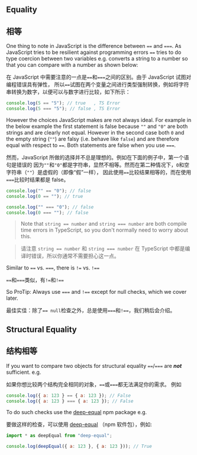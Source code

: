## Equality

## 相等

One thing to note in JavaScript is the difference between `==` and `===`. As JavaScript tries to
be resilient against programming errors `==` tries to do type coercion between two variables e.g. converts
a string to a number so that you can compare with a number as shown below:

在 JavaScript 中需要注意的一点是`==`和`===`之间的区别。由于 JavaScript 试图对编程错误具有弹性，
所以`==`试图在两个变量之间进行类型强制转换，例如将字符串转换为数字，以便可以与数字进行比较，如下所示：

```js
console.log(5 == "5"); // true   , TS Error
console.log(5 === "5"); // false , TS Error
```

However the choices JavaScript makes are not always ideal. For example in the below example the first statement is false
because `""` and `"0"` are both strings and are clearly not equal. However in the second case both `0` and the
empty string (`""`) are falsy (i.e. behave like `false`) and are therefore equal with respect to `==`. Both statements
are false when you use `===`.

然而，JavaScript 所做的选择并不总是理想的。例如在下面的例子中，第一个语句是错误的
因为`""`和`"0"`都是字符串，显然不相等。然而在第二种情况下，`0`和空字符串（`""`）是虚假的（即像“假”一样），
因此使用`==`比较结果相等的，而在使用`===`比较时结果都是 false。

```js
console.log("" == "0"); // false
console.log(0 == ""); // true

console.log("" === "0"); // false
console.log(0 === ""); // false
```

> Note that `string == number` and `string === number` are both compile time errors in TypeScript, so you don't normally need to worry about this.

> 请注意 `string == number` 和 `string === number` 在 TypeScript 中都是编译时错误，所以你通常不需要担心这一点。

Similar to `==` vs. `===`, there is `!=` vs. `!==`

`==`和`===`类似，有`!=`和`!==`

So ProTip: Always use `===` and `!==` except for null checks, which we cover later.

最佳实佳：除了`== null`检查之外，总是使用`===`和`!==`，我们稍后会介绍。

## Structural Equality

## 结构相等

If you want to compare two objects for structural equality `==`/`===` are **_not_** sufficient. e.g.

如果你想比较两个结构完全相同的对象，`==`或`===`都无法满足你的需求。 例如

```js
console.log({ a: 123 } == { a: 123 }); // False
console.log({ a: 123 } === { a: 123 }); // False
```

To do such checks use the [deep-equal](https://www.npmjs.com/package/deep-equal) npm package e.g.

要做这样的检查，可以使用 [deep-equal](https://www.npmjs.com/package/deep-equal) （npm 软件包），例如:

```js
import * as deepEqual from "deep-equal";

console.log(deepEqual({ a: 123 }, { a: 123 })); // True
```
